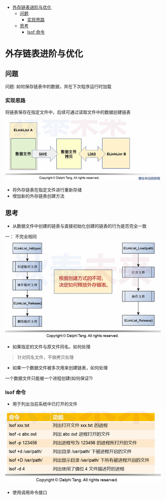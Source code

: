 - [外存链表进阶与优化](#外存链表进阶与优化)
  - [问题](#问题)
    - [实现思路](#实现思路)
  - [思考](#思考)
    - [lsof 命令](#lsof-命令)


# 外存链表进阶与优化

## 问题

问题: 如何保存链表中的数据，并在下次程序运行时加载

### 实现思路

将链表保存在指定文件中，后续可通过读取文件中的数据创建链表

![外存链表进阶与优化1.png](./pic/外存链表进阶与优化1.png)

* 将外存链表在指定文件进行重新存储
* 增加新的外存链表创建方法


## 思考

* 从数据文件中创建的链表与直接初始化创建的链表的行为是否完全一致



一： 不完全相同
![外存链表进阶与优化2.png](./pic/外存链表进阶与优化2.png)

* 如果指定的文件与原文件同名，如何处理
> 针对同名文件，不做拷贝处理


* 如果一个数据文件被多次用来创建链表，如何处理  

一个数据文件只能被一个进程创建(如何保证?)

### lsof 命令

* 用于列出当前系统中已打开的文件
  
![外存链表进阶与优化3.png](./pic/外存链表进阶与优化3.png)

* 使用调用命令接口

```C

```